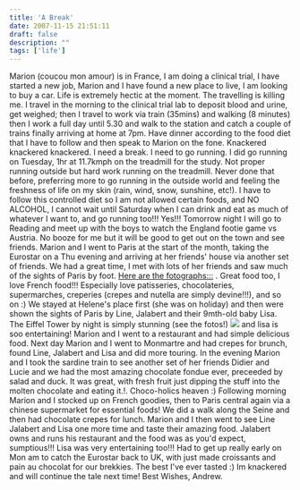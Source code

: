 ```yaml
---
title: 'A Break'
date: 2007-11-15 21:51:11
draft: false
description: ""
tags: ['life']
---
```


Marion (coucou mon amour) is in France, I am doing a clinical trial, I have started a new job, Marion and I have found a new place to live, I am looking to buy a car. Life is extremely hectic at the moment. The travelling is killing me. I travel in the morning to the clinical trial lab to deposit blood and urine, get weighed; then I travel to work via train (35mins) and walking (8 minutes) then I work a full day until 5.30 and walk to the station and catch a couple of trains finally arriving at home at 7pm. Have dinner according to the food diet that I have to follow and then speak to Marion on the fone. Knackered knackered knackered. I need a break. I need to go running. I did go running on Tuesday, 1hr at 11.7kmph on the treadmill for the study. Not proper running outside but hard work running on the treadmill. Never done that before, preferring more to go running in the outside world and feeling the freshness of life on my skin (rain, wind, snow, sunshine, etc!). I have to follow this controlled diet so I am not allowed certain foods, and NO ALCOHOL, I cannot wait until Saturday when I can drink and eat as much of whatever I want to, and go running too!!! Yes!!! Tomorrow night I will go to Reading and meet up with the boys to watch the England footie game vs Austria. No booze for me but it will be good to get out on the town and see friends. Marion and I went to Paris at the start of the month, taking the Eurostar on a Thu evening and arriving at her friends' house via another set of friends. We had a great time, I met with lots of her friends and saw much of the sights of Paris by foot. [Here are the fotographs:::](http://www.big-andy.co.uk/Photos/Photos_Paris_Nov2007/) . Great food too, I love French food!!! Especially love patisseries, chocolateries, supermarches, creperies (crepes and nutella are simply devine!!!), and so on :) We stayed at Helene's place first (she was on holiday) and then were shown the sights of Paris by Line, Jalabert and their 9mth-old baby Lisa. The Eiffel Tower by night is simply stunning (see the fotos!)
![](https://www.big-andy.co.uk/Photos/Photos_Paris_Nov2007/Andrew's/thumbs/IMG_3068.JPG) and lisa is soo entertaining! Marion and I went to a restaurant and had simple delicious food. Next day Marion and I went to Monmartre and had crepes for brunch, found Line, Jalabert and Lisa and did more touring. In the evening Marion and I took the sardine train to see another set of her friends Didier and Lucie and we had the most amazing chocolate fondue ever, preceeded by salad and duck. It was great, with fresh fruit just dipping the stuff into the molten chocolate and eating it.!. Choco-holics heaven :) Following morning Marion and I stocked up on French goodies, then to Paris central again via a chinese supermarket for essential foods! We did a walk along the Seine and then had chocolate crepes for lunch. Marion and I then went to see Line Jalabert and Lisa one more time and taste their amazing food. Jalabert owns and runs his restaurant and the food was as you'd expect, sumptious!!! Lisa was very entertaining too!!! Had to get up really early on Mon am to catch the Eurostar back to UK, with just made croissants and pain au chocolat for our brekkies. The best I've ever tasted :) Im knackered and will continue the tale next time! Best Wishes, Andrew.
